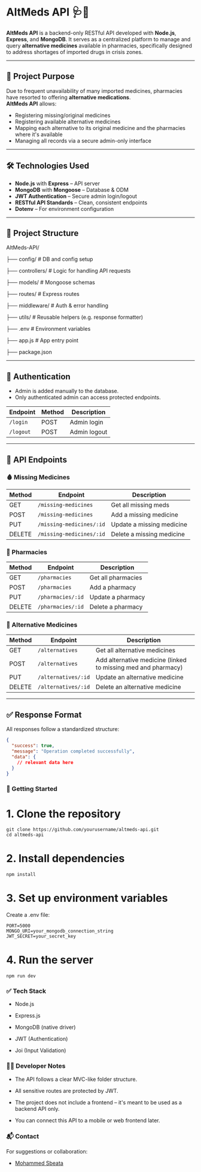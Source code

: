 # AltMeds API 🩺💊

**AltMeds API** is a backend-only RESTful API developed with **Node.js**, **Express**, and **MongoDB**. It serves as a centralized platform to manage and query **alternative medicines** available in pharmacies, specifically designed to address shortages of imported drugs in crisis zones.

---

## 📌 Project Purpose

Due to frequent unavailability of many imported medicines, pharmacies have resorted to offering **alternative medications**.  
**AltMeds API** allows:
- Registering missing/original medicines
- Registering available alternative medicines
- Mapping each alternative to its original medicine and the pharmacies where it's available
- Managing all records via a secure admin-only interface

---

## 🛠️ Technologies Used

- **Node.js** with **Express** – API server
- **MongoDB** with **Mongoose** – Database & ODM
- **JWT Authentication** – Secure admin login/logout
- **RESTful API Standards** – Clean, consistent endpoints
- **Dotenv** – For environment configuration

---

## 📂 Project Structure

AltMeds-API/

├── config/ # DB and config setup

├── controllers/ # Logic for handling API requests

├── models/ # Mongoose schemas

├── routes/ # Express routes

├── middleware/ # Auth & error handling

├── utils/ # Reusable helpers (e.g. response formatter)

├── .env # Environment variables

├── app.js # App entry point

├── package.json




---

## 🔐 Authentication

- Admin is added manually to the database.
- Only authenticated admin can access protected endpoints.

| Endpoint     | Method | Description       |
|--------------|--------|-------------------|
| `/login`     | POST   | Admin login       |
| `/logout`    | POST   | Admin logout      |

---

## 🔄 API Endpoints

### 🩸 Missing Medicines
| Method | Endpoint               | Description              |
|--------|------------------------|--------------------------|
| GET    | `/missing-medicines`  | Get all missing meds     |
| POST   | `/missing-medicines`  | Add a missing medicine   |
| PUT    | `/missing-medicines/:id` | Update a missing medicine |
| DELETE | `/missing-medicines/:id` | Delete a missing medicine |

### 🏥 Pharmacies
| Method | Endpoint          | Description          |
|--------|-------------------|----------------------|
| GET    | `/pharmacies`     | Get all pharmacies   |
| POST   | `/pharmacies`     | Add a pharmacy       |
| PUT    | `/pharmacies/:id` | Update a pharmacy    |
| DELETE | `/pharmacies/:id` | Delete a pharmacy    |

### 💊 Alternative Medicines
| Method | Endpoint          | Description                                     |
|--------|-------------------|-------------------------------------------------|
| GET    | `/alternatives`   | Get all alternative medicines                  |
| POST   | `/alternatives`   | Add alternative medicine (linked to missing med and pharmacy) |
| PUT    | `/alternatives/:id` | Update an alternative medicine               |
| DELETE | `/alternatives/:id` | Delete an alternative medicine               |

---

## ✅ Response Format

All responses follow a standardized structure:

```json
{
  "success": true,
  "message": "Operation completed successfully",
  "data": {
    // relevant data here
  }
}
```

### 🚀 Getting Started
# 1. Clone the repository
```
git clone https://github.com/yourusername/altmeds-api.git
cd altmeds-api
```

# 2. Install dependencies
```
npm install
```
# 3. Set up environment variables

Create a .env file:

```
PORT=5000
MONGO_URI=your_mongodb_connection_string
JWT_SECRET=your_secret_key

```
# 4. Run the server
```
npm run dev
```

### ✅ Tech Stack
- Node.js

- Express.js

- MongoDB (native driver)

- JWT (Authentication)

- Joi (Input Validation)

### 👨‍🔧 Developer Notes
- The API follows a clear MVC-like folder structure.

- All sensitive routes are protected by JWT.

- The project does not include a frontend – it's meant to be used as a backend API only.

- You can connect this API to a mobile or web frontend later.



### 📬 Contact
For suggestions or collaboration:
- [Mohammed Sbeata](https://github.com/Mohammed-Sbeata)


